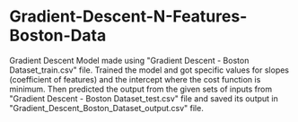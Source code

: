 # Gradient-Descent-N-Features-Boston-Data
Gradient Descent Model made using "Gradient Descent - Boston Dataset_train.csv" file. Trained the model and got specific values for slopes (coefficient of features) and the intercept where the cost function is minimum. Then predicted the output from the given sets of inputs from "Gradient Descent - Boston Dataset_test.csv" file and saved its output in "Gradient_Descent_Boston_Dataset_output.csv" file. 
